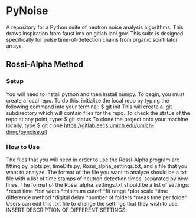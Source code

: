 # PyNoise

A repository for a Python suite of neutron noise analysis algorithms. This draws inspiration from faust lmx on gitlab.lanl.gov. This suite is designed specifically for pulse time-of-detection chains from organic scintillator arrays.

## Rossi-Alpha Method

### Setup
You will need to install python and then install numpy. 
To begin, you must create a local repo. To do this, initialize the local repo by typing the following command into your terminal:
$ git init
This will create a .git subdirectory which will contain files for the repo.
To check the status of the repo at any point, type: 
$ git status
To clone the project onto your machine locally, type
$ git clone https://gitlab.eecs.umich.edu/umich-dnng/pynoise.git


### How to Use
The files that you will need in order to use the Rossi-Alpha program are fitting.py, plots.py, timeDifs.py, Rossi_alpha_settings.txt, and a file that you want to analyze. The format of the file you want to analyze should be a txt file with a list of time stamps of neutron detection times, separated by new lines. The format of the Rossi_alpha_settings.txt should be a list of settings:
*reset time
*bin width
*minimum cutoff
*fit range
*plot scale
*time difference method
*digital delay
*number of folders
*meas time per folder
Users can edit this .txt file to change the settings that they wish to use.
INSERT DESCRIPTION OF DIFFERENT SETTINGS. 


